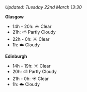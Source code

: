 *Updated: Tuesday 22nd March 13:30*

**Glasgow**

* 14h - 20h: :sunny: Clear
* 21h: :partly_sunny: Partly Cloudy
* 22h - 0h: :sunny: Clear
* 1h: :cloud: Cloudy

**Edinburgh**

* 14h - 19h: :sunny: Clear
* 20h: :partly_sunny: Partly Cloudy
* 21h - 0h: :sunny: Clear
* 1h: :cloud: Cloudy
